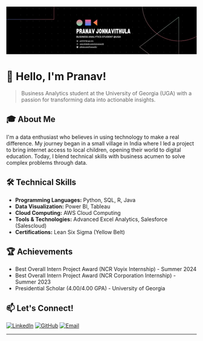 ![Pranav Jonnavithula Banner](banner.jpg)

# 👋 Hello, I'm Pranav!

> Business Analytics student at the University of Georgia (UGA) with a passion for transforming data into actionable insights.

## 🎓 About Me
I'm a data enthusiast who believes in using technology to make a real difference. My journey began in a small village in India where I led a project to bring internet access to local children, opening their world to digital education. Today, I blend technical skills with business acumen to solve complex problems through data.

## 🛠️ Technical Skills
- **Programming Languages:** Python, SQL, R, Java
- **Data Visualization:** Power BI, Tableau
- **Cloud Computing:** AWS Cloud Computing
- **Tools & Technologies:** Advanced Excel Analytics, Salesforce (Salescloud)
- **Certifications:** Lean Six Sigma (Yellow Belt)

## 🏆 Achievements
- Best Overall Intern Project Award (NCR Voyix Internship) - Summer 2024
- Best Overall Intern Project Award (NCR Corporation Internship) - Summer 2023
- Presidential Scholar (4.00/4.00 GPA) - University of Georgia

## 📫 Let's Connect!
[![LinkedIn](https://img.shields.io/badge/LinkedIn-0077B5?style=for-the-badge&logo=linkedin&logoColor=white)](https://www.linkedin.com/in/pranav22j)
[![GitHub](https://img.shields.io/badge/GitHub-100000?style=for-the-badge&logo=github&logoColor=white)](https://github.com/Pranav22J)
[![Email](https://img.shields.io/badge/Email-D14836?style=for-the-badge&logo=gmail&logoColor=white)](mailto:pj30447@uga.edu)

---
